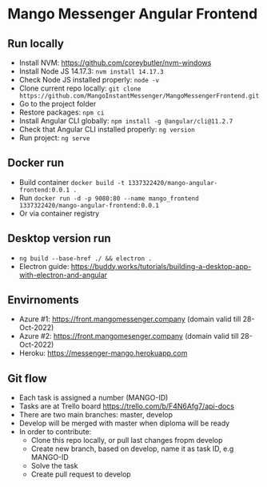 # Mango Messenger Angular Frontend

## Run locally

- Install NVM: https://github.com/coreybutler/nvm-windows
- Install Node JS 14.17.3: `nvm install 14.17.3`
- Check Node JS installed properly: `node -v`
- Clone current repo locally: `git clone https://github.com/MangoInstantMessenger/MangoMessengerFrontend.git`
- Go to the project folder
- Restore packages: `npm ci`
- Install Angular CLI globally: `npm install -g @angular/cli@11.2.7`
- Check that Angular CLI installed properly: `ng version`
- Run project: `ng serve`

## Docker run

- Build container `docker build -t 1337322420/mango-angular-frontend:0.0.1 .`
- Run `docker run -d -p 9080:80 --name mango_frontend 1337322420/mango-angular-frontend:0.0.1`
- Or via container registry

## Desktop version run

- `ng build --base-href ./ && electron .`
- Electron guide: https://buddy.works/tutorials/building-a-desktop-app-with-electron-and-angular

## Envirnoments

- Azure #1: https://front.mangomessenger.company (domain valid till 28-Oct-2022)
- Azure #2: https://front.mangomesenger.company (domain valid till 28-Oct-2022)
- Heroku: https://messenger-mango.herokuapp.com

## Git flow

- Each task is assigned a number (MANGO-ID)
- Tasks are at Trello board https://trello.com/b/F4N6Afg7/api-docs
- There are two main branches: master, develop
- Develop will be merged with master when diploma will be ready
- In order to contribute:
  - Clone this repo locally, or pull last changes fropm develop
  - Create new branch, based on develop, name it as task ID, e.g MANGO-ID
  - Solve the task
  - Create pull request to develop
